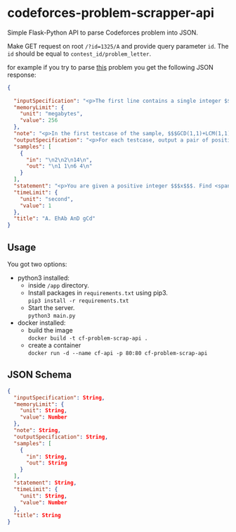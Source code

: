 # codeforces-problem-scrapper-api

Simple Flask-Python API to parse Codeforces problem into JSON.

Make GET request on root `/?id=1325/A` and provide query parameter `id`.
The `id` should be equal to `contest_id/problem_letter`.

for example if you try to parse [this](https://codeforces.com/contest/1325/problem/A) problem you get the following JSON response:

```json
{
  
  "inputSpecification": "<p>The first line contains a single integer $$$t$$$ $$$(1 \\le t \\le 100)$$$  — the number of testcases.</p><p>Each testcase consists of one line containing a single integer, $$$x$$$ $$$(2 \\le x \\le 10^9)$$$.</p>",
  "memoryLimit": {
    "unit": "megabytes",
    "value": 256
  },
  "note": "<p>In the first testcase of the sample, $$$GCD(1,1)+LCM(1,1)=1+1=2$$$.</p><p>In the second testcase of the sample, $$$GCD(6,4)+LCM(6,4)=2+12=14$$$.</p>",
  "outputSpecification": "<p>For each testcase, output a pair of positive integers $$$a$$$ and $$$b$$$ ($$$1 \\le a, b \\le 10^9)$$$ such that $$$GCD(a,b)+LCM(a,b)=x$$$. It's guaranteed that the solution always exists. If there are several such pairs $$$(a, b)$$$, you can output any of them.</p>",
  "samples": [
    {
      "in": "\n2\n2\n14\n",
      "out": "\n1 1\n6 4\n"
    }
  ],
  "statement": "<p>You are given a positive integer $$$x$$$. Find <span class=\"tex-font-style-bf\">any</span> such $$$2$$$ positive integers $$$a$$$ and $$$b$$$ such that $$$GCD(a,b)+LCM(a,b)=x$$$.</p><p>As a reminder, $$$GCD(a,b)$$$ is the greatest integer that divides both $$$a$$$ and $$$b$$$. Similarly, $$$LCM(a,b)$$$ is the smallest integer such that both $$$a$$$ and $$$b$$$ divide it.</p><p>It's guaranteed that the solution always exists. If there are several such pairs $$$(a, b)$$$, you can output any of them.</p>",
  "timeLimit": {
    "unit": "second",
    "value": 1
  },
  "title": "A. EhAb AnD gCd"
}
```

## Usage

You got two options:

- python3 installed:
  - inside `/app` directory.
  - Install packages in `requirements.txt` using pip3.  
    `pip3 install -r requirements.txt`
  - Start the server.  
    `python3 main.py`
- docker installed:
  - build the image   
  `docker build -t cf-problem-scrap-api .`
  - create a container  
  `docker run -d --name cf-api -p 80:80 cf-problem-scrap-api`

## JSON Schema

```json
{
  "inputSpecification": String,
  "memoryLimit": {
    "unit": String,
    "value": Number
  },
  "note": String,
  "outputSpecification": String,
  "samples": [
    {
      "in": String,
      "out": String
    }
  ],
  "statement": String,
  "timeLimit": {
    "unit": String,
    "value": Number
  },
  "title": String
}
```
